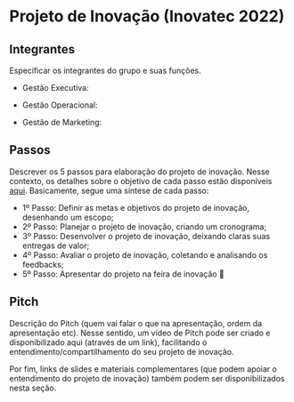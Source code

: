 # Projeto de Inovação (Inovatec 2022)

## Integrantes 

Especificar os integrantes do grupo e suas funções.

- Gestão Executiva:

- Gestão Operacional:

- Gestão de Marketing:

## Passos

Descrever os 5 passos para elaboração do projeto de inovação. Nesse contexto, os detalhes sobre o objetivo de cada passo estão disponíveis [aqui](https://academiapme-my.sharepoint.com/:w:/g/personal/marjory_dio_me/Efb7IK14WzJNhnx7wmDwh9gBydAUvsgfLgGvpanquISsZg). Basicamente, segue uma síntese de cada passo:
- 1º Passo: Definir as metas e objetivos do projeto de inovação, desenhando um escopo; 
- 2º Passo: Planejar o projeto de inovação, criando um cronograma; 
- 3º Passo: Desenvolver o projeto de inovação, deixando claras suas entregas de valor; 
- 4º Passo: Avaliar o projeto de inovação, coletando e analisando os feedbacks;
- 5º Passo: Apresentar do projeto na feira de inovação 🚀

## Pitch

Descrição do Pitch (quem vai falar o que na apresentação, ordem da apresentação etc). Nesse sentido, um vídeo de Pitch pode ser criado e disponibilizado aqui (através de um link), facilitando o entendimento/compartilhamento do seu projeto de inovação. 

Por fim, links de slides e materiais complementares (que podem apoiar o entendimento do projeto de inovação) também podem ser disponibilizados nesta seção.

